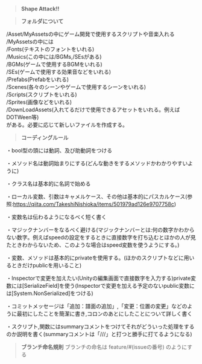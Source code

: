 >**Shape Attack!!**

>**フォルダについて**

/Asset/MyAssetsの中にゲーム開発で使用するスクリプトや音楽入れる  
/MyAssetsの中には  
/Fonts(テキストのフォントをいれる)  
/Musics(この中には/BGMs,/SEsがある)  
/BGMs(ゲームで使用するBGMをいれる)  
/SEs(ゲームで使用する効果音などをいれる)  
/Prefabs(Prefabをいれる)  
/Scenes(各々のシーンやゲームで使用するシーンをいれる)  
/Scripts(スクリプトをいれる)  
/Sprites(画像などをいれる)  
/DownLoadAssets(入れてるだけで使用できるアセットをいれる。例えばDOTWeen等)  
がある。必要に応じて新しいファイルを作成する。 

>**コーディングルール**

・bool型の頭には動詞、及び助動詞をつける

・メソッド名は動詞始まりにする(どんな動きをするメソッドかわかりやすいように)

・クラス名は基本的に名詞で始める

・ローカル変数、引数はキャメルケース、その他は基本的にパスカルケース(参照:https://qiita.com/TakeshiNishioka/items/501979ad126e9707758c)

・変数名は伝わるようになるべく短く書く

・マジックナンバーをなるべく避ける(マジックナンバーとは:何の数字かわからない数字。例えばspeedの設定をするときに直接数字を打ち込むとほかの人が見たときわからないため、このような場合はspeed変数を使うようにする。)

・変数、メソッドは基本的にprivateを使用する。(ほかのスクリプトなどに用いるときだけpublicを用いること)

・Inspectorで変更を加えたい(Unityの編集画面で直接数字を入力する)private変数には[SerializeField]を使う(Inspectorで変更を加える予定のないpublic変数には[System.NonSerialized]をつける)

・コミットメッセージは「追加：譜面の追加」,「変更：位置の変更」などのように最初にしたことを簡潔に書き,コロンのあとにしたことについて詳しく書く

・スクリプト,関数にはsummaryコメントをつけてそれがどういった処理をするのか説明を書く(summaryコメントは「///」と打つと勝手に打てるようになる)

>**ブランチ命名規則**
ブランチの命名は
feature/#(issueの番号)
のようにする

